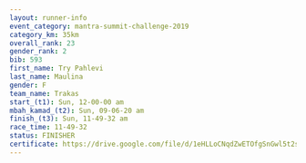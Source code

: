 ```yaml
---
layout: runner-info 
event_category: mantra-summit-challenge-2019 
category_km: 35km 
overall_rank: 23
gender_rank: 2
bib: 593
first_name: Try Pahlevi
last_name: Maulina
gender: F
team_name: Trakas
start_(t1): Sun, 12-00-00 am
mbah_kamad_(t2): Sun, 09-06-20 am
finish_(t3): Sun, 11-49-32 am
race_time: 11-49-32
status: FINISHER
certificate: https://drive.google.com/file/d/1eHLLoCNqdZwETOfgSnGwl5t2s-wZqTs4/view?usp=sharing
---
```

